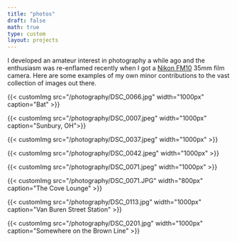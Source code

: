 ```yaml
---
title: "photos"
draft: false
math: true
type: custom
layout: projects
---
```


I developed an amateur interest in photography a while ago and the enthusiasm was re-enflamed recently when I got a [Nikon FM10](https://en.wikipedia.org/wiki/Nikon_FM10) 35mm film camera. Here are some examples of my own minor contributions to the vast collection of images out there.

{{< customImg src="/photography/DSC_0066.jpg" width="1000px" caption="Bat" >}}<br>

{{< customImg src="/photography/DSC_0007.jpeg" width="1000px" caption="Sunbury, OH">}}<br>

{{< customImg src="/photography/DSC_0037.jpeg" width="1000px" >}}<br>

{{< customImg src="/photography/DSC_0042.jpeg" width="1000px" >}}<br>

{{< customImg src="/photography/DSC_0071.jpeg" width="1000px" >}}<br>

{{< customImg src="/photography/DSC_0071.JPG" width="800px" caption="The Cove Lounge" >}}<br>

{{< customImg src="/photography/DSC_0113.jpg" width="1000px" caption="Van Buren Street Station" >}}<br>

{{< customImg src="/photography/DSC_0201.jpg" width="1000px" caption="Somewhere on the Brown Line" >}}<br>
